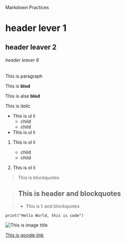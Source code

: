 Markdown Practices
# header lever 1
## header leaver 2
###### header leaver 6

This is paragraph

This is **blod**

This is alse __blod__

This is *italic*

- This is ul li 
    - child 
    - child
- This is ul li 

1. This is ol li
   - child
   - child

3. This  is ol li 

> This is blockquotes

> ## This is header and blockquotes

> - This is li and blockquotes


``print("Hello World, this is code")``

![This is image title](https://external-content.duckduckgo.com/iu/?u=https%3A%2F%2Ftse1.mm.bing.net%2Fth%3Fid%3DOIP.DfwokM3I8i93GamFDFdimQHaE8%26pid%3DApi&f=1)

[This is google link](http://www.google.con)





